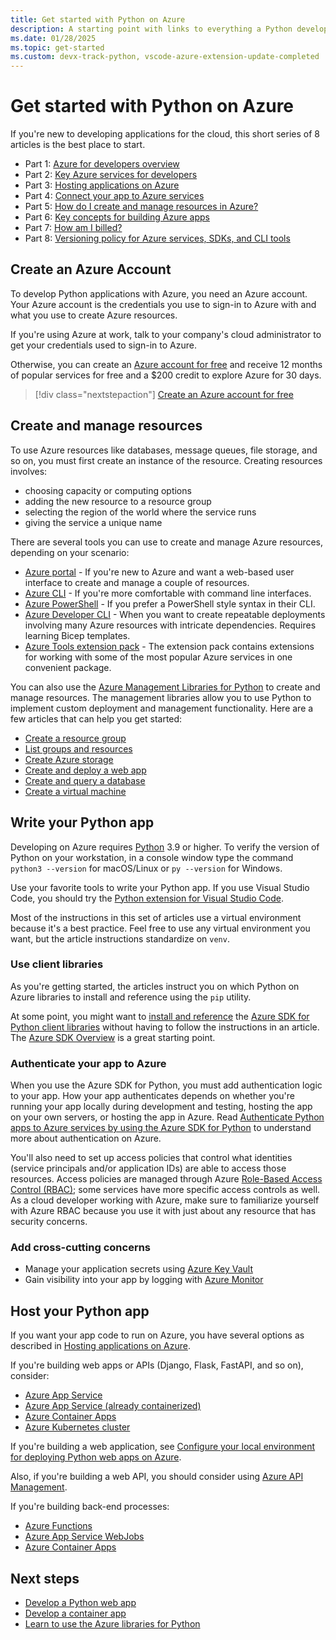 ```yaml
---
title: Get started with Python on Azure
description: A starting point with links to everything a Python developer needs to know about Azure.
ms.date: 01/28/2025
ms.topic: get-started
ms.custom: devx-track-python, vscode-azure-extension-update-completed
---
```


# Get started with Python on Azure

If you're new to developing applications for the cloud, this short series of 8 articles is the best place to start.

* Part 1: [Azure for developers overview](/azure/developer/intro/azure-developer-overview)
* Part 2: [Key Azure services for developers](/azure/developer/intro/azure-developer-key-services)
* Part 3: [Hosting applications on Azure](/azure/developer/intro/hosting-apps-on-azure)
* Part 4: [Connect your app to Azure services](/azure/developer/intro/connect-to-azure-services)
* Part 5: [How do I create and manage resources in Azure?](/azure/developer/intro/azure-developer-create-resources)
* Part 6: [Key concepts for building Azure apps](/azure/developer/intro/azure-developer-key-concepts)
* Part 7: [How am I billed?](/azure/developer/intro/azure-developer-billing)
* Part 8: [Versioning policy for Azure services, SDKs, and CLI tools](/azure/developer/intro/azure-service-sdk-tool-versioning)

## Create an Azure Account

To develop Python applications with Azure, you need an Azure account. Your Azure account is the credentials you use to sign-in to Azure with and what you use to create Azure resources.

If you're using Azure at work, talk to your company's cloud administrator to get your credentials used to sign-in to Azure.

Otherwise, you can create an [Azure account for free](https://azure.microsoft.com/pricing/purchase-options/azure-account?cid=msft_learn) and receive 12 months of popular services for free and a $200 credit to explore Azure for 30 days.

> [!div class="nextstepaction"]
> [Create an Azure account for free](https://azure.microsoft.com/pricing/purchase-options/azure-account?cid=msft_learn)

## Create and manage resources

To use Azure resources like databases, message queues, file storage, and so on, you must first create an instance of the resource. Creating resources involves:

* choosing capacity or computing options
* adding the new resource to a resource group
* selecting the region of the world where the service runs
* giving the service a unique name

There are several tools you can use to create and manage Azure resources, depending on your scenario:

- [Azure portal](https://portal.azure.com) - If you're new to Azure and want a web-based user interface to create and manage a couple of resources.
- [Azure CLI](/cli/azure/install-azure-cli) - If you're more comfortable with command line interfaces.
- [Azure PowerShell](/powershell/azure/) - If you prefer a PowerShell style syntax in their CLI.
- [Azure Developer CLI](/azure/developer/azure-developer-cli/) - When you want to create repeatable deployments involving many Azure resources with intricate dependencies. Requires learning Bicep templates.
- [Azure Tools extension pack](https://marketplace.visualstudio.com/items?itemName=ms-vscode.vscode-node-azure-pack) - The extension pack contains extensions for working with some of the most popular Azure services in one convenient package.

You can also use the [Azure Management Libraries for Python](https://azure.github.io/azure-sdk/releases/latest/mgmt/python.html) to create and manage resources. The management libraries allow you to use Python to implement custom deployment and management functionality. Here are a few articles that can help you get started:

* [Create a resource group](./sdk/examples/azure-sdk-example-resource-group.md)
* [List groups and resources](./sdk/examples/azure-sdk-example-list-resource-groups.md)
* [Create Azure storage](./sdk/examples/azure-sdk-example-storage.md)
* [Create and deploy a web app](./sdk/examples/azure-sdk-example-web-app.md)
* [Create and query a database](./sdk/examples/azure-sdk-example-database.md)
* [Create a virtual machine](./sdk/examples/azure-sdk-example-virtual-machines.md)

## Write your Python app

Developing on Azure requires [Python](https://www.python.org/downloads/) 3.9 or higher. To verify the version of Python on your workstation, in a console window type the command `python3 --version` for macOS/Linux or `py --version` for Windows.

Use your favorite tools to write your Python app. If you use Visual Studio Code, you should try the [Python extension for Visual Studio Code](https://marketplace.visualstudio.com/items?itemName=ms-python.python).

Most of the instructions in this set of articles use a virtual environment because it's a best practice. Feel free to use any virtual environment you want, but the article instructions standardize on `venv`.

### Use client libraries

As you're getting started, the articles instruct you on which Python on Azure libraries to install and reference using the `pip` utility.

At some point, you might want to [install and reference](./sdk/azure-sdk-install.md) the [Azure SDK for Python client libraries](https://azure.github.io/azure-sdk/releases/latest/python.html) without having to follow the instructions in an article. The [Azure SDK Overview](./sdk/azure-sdk-overview.md) is a great starting point.

### Authenticate your app to Azure

When you use the Azure SDK for Python, you must add authentication logic to your app. How your app authenticates depends on whether you're running your app locally during development and testing, hosting the app on your own servers, or hosting the app in Azure. Read [Authenticate Python apps to Azure services by using the Azure SDK for Python](./sdk/authentication-overview.md) to understand more about authentication on Azure.

You'll also need to set up access policies that control what identities (service principals and/or application IDs) are able to access those resources. Access policies are managed through Azure [Role-Based Access Control (RBAC)](/azure/role-based-access-control/overview); some services have more specific access controls as well. As a cloud developer working with Azure, make sure to familiarize yourself with Azure RBAC because you use it with just about any resource that has security concerns.

### Add cross-cutting concerns

- Manage your application secrets using [Azure Key Vault](/azure/key-vault/secrets/quick-create-python)
- Gain visibility into your app by logging with [Azure Monitor](./sdk/azure-sdk-logging.md)

## Host your Python app

If you want your app code to run on Azure, you have several options as described in [Hosting applications on Azure](/azure/developer/intro/hosting-apps-on-azure).

If you're building web apps or APIs (Django, Flask, FastAPI, and so on), consider:

- [Azure App Service](/azure/app-service/quickstart-python)
- [Azure App Service (already containerized)](tutorial-containerize-simple-web-app-for-app-service.md)
- [Azure Container Apps](containers-in-azure-overview-python.md)
- [Azure Kubernetes cluster](/azure/aks/learn/quick-kubernetes-deploy-cli)

If you're building a web application, see [Configure your local environment for deploying Python web apps on Azure](configure-python-web-app-local-environment.md).

Also, if you're building a web API, you should consider using [Azure API Management](/azure/api-management/api-management-key-concepts).

If you're building back-end processes:

- [Azure Functions](/azure/azure-functions/create-first-function-vs-code-python)
- [Azure App Service WebJobs](/azure/app-service/webjobs-create)
- [Azure Container Apps](/azure/container-apps/background-processing)

## Next steps

* [Develop a Python web app](/azure/app-service/quickstart-python?toc=/azure/developer/python/toc.json&bc=/azure/developer/breadcrumb/toc.json)
* [Develop a container app](./containers-in-azure-overview-python.md)
* [Learn to use the Azure libraries for Python](./sdk/azure-sdk-overview.md)
